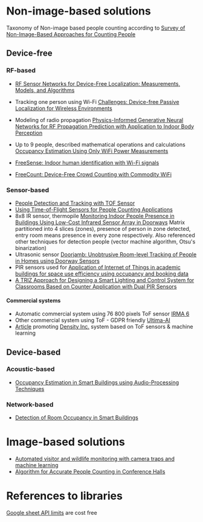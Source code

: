 # Non-image-based solutions

Taxonomy of Non-image based people counting according to [Survey of Non-Image-Based Approaches for Counting People](https://doi.org/10.1109/COMST.2019.2902824)

## Device-free

### RF-based
* [RF Sensor Networks for Device-Free Localization: Measurements, Models, and Algorithms](https://ieeexplore.ieee.org/document/5523907)

* Tracking one person using Wi-Fi [Challenges: Device-free Passive Localization for Wireless Environments](https://dl.acm.org/doi/10.1145/1287853.1287880)

* Modeling of radio propagation [Physics-Informed Generative Neural Networks for RF Propagation Prediction with Application to Indoor Body Perception](https://ieeexplore.ieee.org/document/10501077)
* Up to 9 people, described mathematical operations and calculations [Occupancy Estimation Using Only WiFi Power Measurements](https://doi.org/10.1109/JSAC.2015.2430272)

* [FreeSense: Indoor human identification with Wi-Fi signals](https://doi.org/10.1109/GLOCOM.2016.7841847)

* [FreeCount: Device-Free Crowd Counting with Commodity WiFi](https://doi.org/10.1109/GLOCOM.2017.8255034)

### Sensor-based

* [People Detection and Tracking with TOF Sensor](https://ieeexplore.ieee.org/document/4730441)
* [Using Time-of-Flight Sensors for People Counting Applications](https://ieeexplore.ieee.org/document/9049169)
* 8x8 IR sensor, thermopile [Monitoring Indoor People Presence in Buildings Using Low-Cost Infrared Sensor Array in Doorways](https://doi.org/10.3390/s21124062)
Matrix partitioned into 4 slices (zones), presence of person in zone detected, entry room means presence in every zone respectively. Also referenced other techniques for detection people (vector machine algorithm, Otsu's binarization)
* Ultrasonic sensor [Doorjamb: Unobtrusive Room-level Tracking of People in Homes using Doorway Sensors](https://doi.org/10.1145/2426656.2426687)
* PIR sensors used for [Application of Internet of Things in academic buildings for space use efficiency using occupancy and booking data](https://www.sciencedirect.com/science/article/pii/S0360132320307241)
* [A TRIZ Approach for Designing a Smart Lighting and Control System for Classrooms Based on Counter Application with Dual PIR Sensors](https://www.mdpi.com/1424-8220/24/4/1177)

#### Commercial systems
* Automatic commercial system using 76 800 pixels ToF sensor [IRMA 6](https://www.iris-sensing.com/products/irma-6/)
* Other commercial system using ToF - GDPR friendly [Ultima-AI](https://v-count.com/ultima-ai/#)
* [Article](https://medium.com/density-inc/7-technologies-that-count-people-buildings-offices-742785d2030f) promoting [Density Inc.](https://www.density.io/open-area?utm_source=medium&utm_content=7+Technologies) system based on ToF sensors & machine learning

## Device-based

### Acoustic-based
* [Occupancy Estimation in Smart Buildings using Audio-Processing Techniques](https://arxiv.org/pdf/1602.08507)
### Network-based

* [Detection of Room Occupancy in Smart Buildings](https://doi.org/10.13164/re.2024.0432)

# Image-based solutions
* [Automated visitor and wildlife monitoring with camera traps and machine learning](https://doi.org/10.1002/rse2.367)
* [Algorithm for Accurate People Counting in Conference Halls](https://ieeexplore.ieee.org/document/10516342)


# References to libraries

[Google sheet API limits](https://developers.google.com/sheets/api/limits) are cost free
